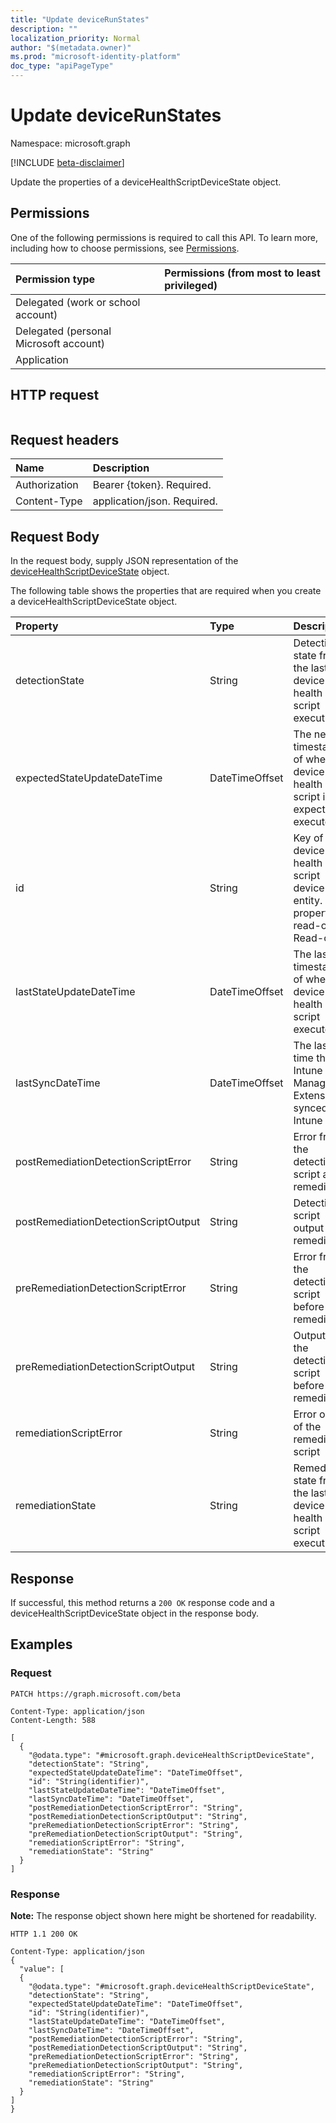 ```yaml
---
title: "Update deviceRunStates"
description: ""
localization_priority: Normal
author: "$(metadata.owner)"
ms.prod: "microsoft-identity-platform"
doc_type: "apiPageType"
---
```


# Update deviceRunStates

Namespace: microsoft.graph

[!INCLUDE [beta-disclaimer](../../includes/beta-disclaimer.md)]

Update the properties of a deviceHealthScriptDeviceState object.

## Permissions

One of the following permissions is required to call this API. To learn more, including how to choose permissions, see [Permissions](/graph/permissions-reference).

| Permission type                        | Permissions (from most to least privileged) |
| :------------------------------------- | :------------------------------------------ |
| Delegated (work or school account)     |                                             |
| Delegated (personal Microsoft account) |                                             |
| Application                            |                                             |

## HTTP request

<!-- {
  "blockType": "ignored"
}
-->

```http

```

## Request headers

| Name          | Description                 |
| :------------ | :-------------------------- |
| Authorization | Bearer {token}. Required.   |
| Content-Type  | application/json. Required. |

## Request Body

In the request body, supply JSON representation of the [deviceHealthScriptDeviceState](../resources/intune-devicehealthscriptdevicestate.md) object.

<!-- Actions and Functions -->

<!-- CRUD Methods -->

The following table shows the properties that are required when you create a deviceHealthScriptDeviceState object.

| Property                             | Type           | Description                                                                                 |
| :----------------------------------- | :------------- | :------------------------------------------------------------------------------------------ |
| detectionState                       | String         | Detection state from the lastest device health script execution                             |
| expectedStateUpdateDateTime          | DateTimeOffset | The next timestamp of when the device health script is expected to execute                  |
| id                                   | String         | Key of the device health script device state entity. This property is read-only. Read-only. |
| lastStateUpdateDateTime              | DateTimeOffset | The last timestamp of when the device health script executed                                |
| lastSyncDateTime                     | DateTimeOffset | The last time that Intune Managment Extension synced with Intune                            |
| postRemediationDetectionScriptError  | String         | Error from the detection script after remediation                                           |
| postRemediationDetectionScriptOutput | String         | Detection script output after remediation                                                   |
| preRemediationDetectionScriptError   | String         | Error from the detection script before remediation                                          |
| preRemediationDetectionScriptOutput  | String         | Output of the detection script before remediation                                           |
| remediationScriptError               | String         | Error output of the remediation script                                                      |
| remediationState                     | String         | Remediation state from the lastest device health script execution                           |

## Response

If successful, this method returns a `200 OK` response code and a deviceHealthScriptDeviceState object in the response body.

## Examples

### Request

<!-- {
  "blockType": "request",
  "name": "update_devicerunstates"
}
-->

```http
PATCH https://graph.microsoft.com/beta

Content-Type: application/json
Content-Length: 588

[
  {
    "@odata.type": "#microsoft.graph.deviceHealthScriptDeviceState",
    "detectionState": "String",
    "expectedStateUpdateDateTime": "DateTimeOffset",
    "id": "String(identifier)",
    "lastStateUpdateDateTime": "DateTimeOffset",
    "lastSyncDateTime": "DateTimeOffset",
    "postRemediationDetectionScriptError": "String",
    "postRemediationDetectionScriptOutput": "String",
    "preRemediationDetectionScriptError": "String",
    "preRemediationDetectionScriptOutput": "String",
    "remediationScriptError": "String",
    "remediationState": "String"
  }
]

```

### Response

**Note:** The response object shown here might be shortened for readability.

<!-- {
  "blockType": "response",
  "truncated": true,
  "@odata.type": "$(this.ReturnTypeFullName)"
}
-->

```http
HTTP 1.1 200 OK

Content-Type: application/json
{
  "value": [
  {
    "@odata.type": "#microsoft.graph.deviceHealthScriptDeviceState",
    "detectionState": "String",
    "expectedStateUpdateDateTime": "DateTimeOffset",
    "id": "String(identifier)",
    "lastStateUpdateDateTime": "DateTimeOffset",
    "lastSyncDateTime": "DateTimeOffset",
    "postRemediationDetectionScriptError": "String",
    "postRemediationDetectionScriptOutput": "String",
    "preRemediationDetectionScriptError": "String",
    "preRemediationDetectionScriptOutput": "String",
    "remediationScriptError": "String",
    "remediationState": "String"
  }
]
}

```